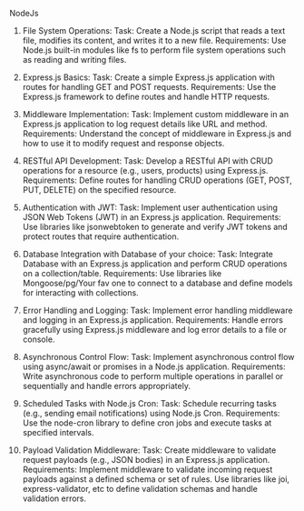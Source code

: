 NodeJs
1. File System Operations:
Task: Create a Node.js script that reads a text file, modifies its content, and writes it to a new file.
Requirements: Use Node.js built-in modules like fs to perform file system operations such as reading and writing files.

2. Express.js Basics:
Task: Create a simple Express.js application with routes for handling GET and POST requests.
Requirements: Use the Express.js framework to define routes and handle HTTP requests.

3. Middleware Implementation:
Task: Implement custom middleware in an Express.js application to log request details like URL and method.
Requirements: Understand the concept of middleware in Express.js and how to use it to modify request and response objects.

4. RESTful API Development:
Task: Develop a RESTful API with CRUD operations for a resource (e.g., users, products) using Express.js.
Requirements: Define routes for handling CRUD operations (GET, POST, PUT, DELETE) on the specified resource.

5. Authentication with JWT:
Task: Implement user authentication using JSON Web Tokens (JWT) in an Express.js application.
Requirements: Use libraries like jsonwebtoken to generate and verify JWT tokens and protect routes that require authentication.

6. Database Integration with Database of your choice:
Task: Integrate Database with an Express.js application and perform CRUD operations on a collection/table.
Requirements: Use libraries like Mongoose/pg/Your fav one to connect to a database and define models for interacting with collections.

7. Error Handling and Logging:
Task: Implement error handling middleware and logging in an Express.js application.
Requirements: Handle errors gracefully using Express.js middleware and log error details to a file or console.

 8. Asynchronous Control Flow:
Task: Implement asynchronous control flow using async/await or promises in a Node.js application.
Requirements: Write asynchronous code to perform multiple operations in parallel or sequentially and handle errors appropriately.

9. Scheduled Tasks with Node.js Cron:
Task: Schedule recurring tasks (e.g., sending email notifications) using Node.js Cron.
Requirements: Use the node-cron library to define cron jobs and execute tasks at specified intervals.

10. Payload Validation Middleware:
Task: Create middleware to validate request payloads (e.g., JSON bodies) in an Express.js application.
Requirements: Implement middleware to validate incoming request payloads against a defined schema or set of rules. Use libraries like joi, express-validator, etc to define validation schemas and handle validation errors.

